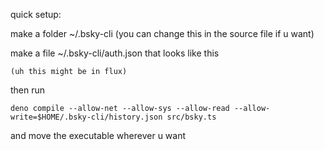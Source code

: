 quick setup:

make a folder ~/.bsky-cli (you can change this in the source file if u want)

make a file ~/.bsky-cli/auth.json that looks like this
```
(uh this might be in flux)
```

then run

```
deno compile --allow-net --allow-sys --allow-read --allow-write=$HOME/.bsky-cli/history.json src/bsky.ts
```

and move the executable wherever u want
